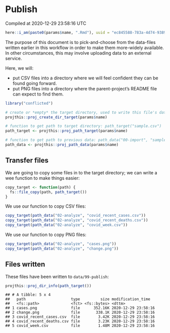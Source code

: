 Publish
================
Compiled at 2020-12-29 23:58:16 UTC

``` r
here::i_am(paste0(params$name, ".Rmd"), uuid = "ec845588-783a-4d74-9389-81c54875c3c3")
```

The purpose of this document is to pick-and-choose from the data-files
written earlier in this workflow in order to make them more-widely
available. In other circumstances, this may involve uploading data to an
external service.

Here, we will:

  - put CSV files into a directory where we will feel confident they can
    be found going forward.
  - put PNG files into a directory where the parent-project’s README
    file can expect to find them.

<!-- end list -->

``` r
library("conflicted")
```

``` r
# create or *empty* the target directory, used to write this file's data: 
projthis::proj_create_dir_target(params$name)

# function to get path to target directory: path_target("sample.csv")
path_target <- projthis::proj_path_target(params$name)

# function to get path to previous data: path_data("00-import", "sample.csv")
path_data <- projthis::proj_path_data(params$name)
```

## Transfer files

We are going to copy some files in to the target directory; we can write
a wee function to make things easier:

``` r
copy_target <- function(path) {
  fs::file_copy(path, path_target())
}
```

We use our function to copy CSV files:

``` r
copy_target(path_data("02-analyze", "covid_recent_cases.csv"))
copy_target(path_data("02-analyze", "covid_recent_deaths.csv"))
copy_target(path_data("02-analyze", "covid_week.csv"))
```

We use our function to copy PNG files:

``` r
copy_target(path_data("02-analyze", "cases.png"))
copy_target(path_data("02-analyze", "change.png"))
```

## Files written

These files have been written to `data/99-publish`:

``` r
projthis::proj_dir_info(path_target())
```

    ## # A tibble: 5 x 4
    ##   path                    type         size modification_time  
    ##   <fs::path>              <fct> <fs::bytes> <dttm>             
    ## 1 cases.png               file      352.16K 2020-12-29 23:58:16
    ## 2 change.png              file       338.1K 2020-12-29 23:58:16
    ## 3 covid_recent_cases.csv  file        3.42K 2020-12-29 23:58:16
    ## 4 covid_recent_deaths.csv file        3.23K 2020-12-29 23:58:16
    ## 5 covid_week.csv          file        1.48M 2020-12-29 23:58:16
